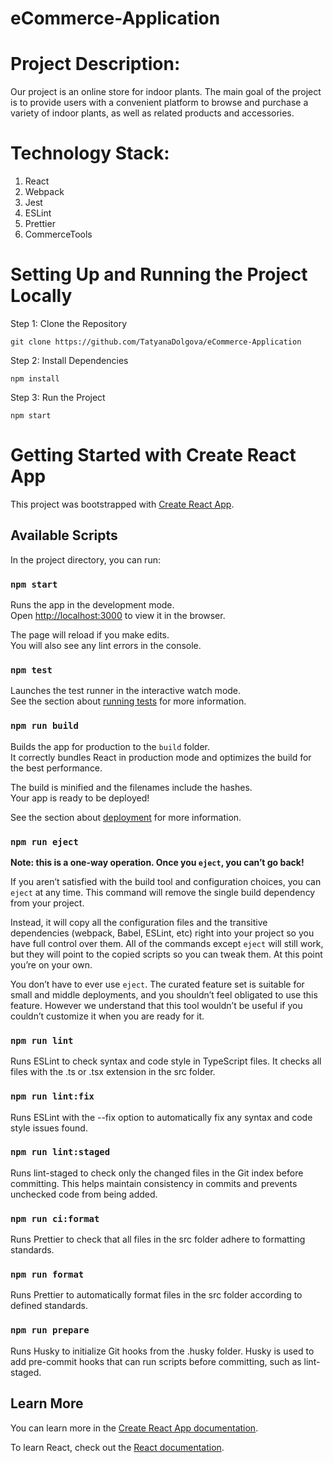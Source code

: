 # eCommerce-Application

# Project Description:

Our project is an online store for indoor plants. The main goal of the project is to provide users with a convenient platform to browse and purchase a variety of indoor plants, as well as related products and accessories.

# Technology Stack:

1. React
2. Webpack
3. Jest
4. ESLint
5. Prettier
6. CommerceTools

# Setting Up and Running the Project Locally

Step 1: Clone the Repository

```git clone https://github.com/TatyanaDolgova/eCommerce-Application```

Step 2: Install Dependencies

```npm install```

Step 3: Run the Project

```npm start```

# Getting Started with Create React App

This project was bootstrapped with [Create React App](https://github.com/facebook/create-react-app).

## Available Scripts

In the project directory, you can run:

### `npm start`

Runs the app in the development mode.\
Open [http://localhost:3000](http://localhost:3000) to view it in the browser.

The page will reload if you make edits.\
You will also see any lint errors in the console.

### `npm test`

Launches the test runner in the interactive watch mode.\
See the section about [running tests](https://facebook.github.io/create-react-app/docs/running-tests) for more information.

### `npm run build`

Builds the app for production to the `build` folder.\
It correctly bundles React in production mode and optimizes the build for the best performance.

The build is minified and the filenames include the hashes.\
Your app is ready to be deployed!

See the section about [deployment](https://facebook.github.io/create-react-app/docs/deployment) for more information.

### `npm run eject`

**Note: this is a one-way operation. Once you `eject`, you can’t go back!**

If you aren’t satisfied with the build tool and configuration choices, you can `eject` at any time. This command will remove the single build dependency from your project.

Instead, it will copy all the configuration files and the transitive dependencies (webpack, Babel, ESLint, etc) right into your project so you have full control over them. All of the commands except `eject` will still work, but they will point to the copied scripts so you can tweak them. At this point you’re on your own.

You don’t have to ever use `eject`. The curated feature set is suitable for small and middle deployments, and you shouldn’t feel obligated to use this feature. However we understand that this tool wouldn’t be useful if you couldn’t customize it when you are ready for it.

### `npm run lint`

Runs ESLint to check syntax and code style in TypeScript files. It checks all files with the .ts or .tsx extension in the src folder.

### `npm run lint:fix`

Runs ESLint with the --fix option to automatically fix any syntax and code style issues found.

### `npm run lint:staged`

Runs lint-staged to check only the changed files in the Git index before committing. This helps maintain consistency in commits and prevents unchecked code from being added.

### `npm run ci:format`

Runs Prettier to check that all files in the src folder adhere to formatting standards.

### `npm run format`

Runs Prettier to automatically format files in the src folder according to defined standards.

### `npm run prepare`

Runs Husky to initialize Git hooks from the .husky folder. Husky is used to add pre-commit hooks that can run scripts before committing, such as lint-staged.

## Learn More

You can learn more in the [Create React App documentation](https://facebook.github.io/create-react-app/docs/getting-started).

To learn React, check out the [React documentation](https://reactjs.org/).
